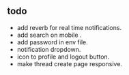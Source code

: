 ## todo

- add reverb for real time notifications.
- add search on mobile .
- add password in env file.
- notification dropdown.
- icon to profile and logout button.
- make thread create page responsive.